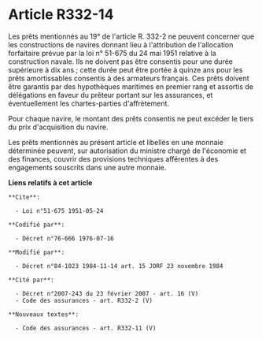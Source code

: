 # Article R332-14

Les prêts mentionnés au 19° de l'article R. 332-2 ne peuvent concerner que les constructions de navires donnant lieu à
l'attribution de l'allocation forfaitaire prévue par la loi n° 51-675 du 24 mai 1951 relative à la construction navale. Ils
ne doivent pas être consentis pour une durée supérieure à dix ans ; cette durée peut être portée à quinze ans pour les prêts
amortissables consentis à des armateurs français. Ces prêts doivent être garantis par des hypothèques maritimes en premier
rang et assortis de délégations en faveur du prêteur portant sur les assurances, et éventuellement les chartes-parties
d'affrètement.

Pour chaque navire, le montant des prêts consentis ne peut excéder le tiers du prix d'acquisition du navire.

Les prêts mentionnés au présent article et libellés en une monnaie déterminée peuvent, sur autorisation du ministre chargé de
l'économie et des finances, couvrir des provisions techniques afférentes à des engagements souscrits dans une autre monnaie.

**Liens relatifs à cet article**

	**Cite**:

	  - Loi n°51-675 1951-05-24

	**Codifié par**:

	  - Décret n°76-666 1976-07-16

	**Modifié par**:

	  - Décret n°84-1023 1984-11-14 art. 15 JORF 23 novembre 1984

	**Cité par**:

	  - Décret n°2007-243 du 23 février 2007 - art. 16 (V)
	  - Code des assurances - art. R332-2 (V)

	**Nouveaux textes**:

	  - Code des assurances - art. R332-11 (V)
